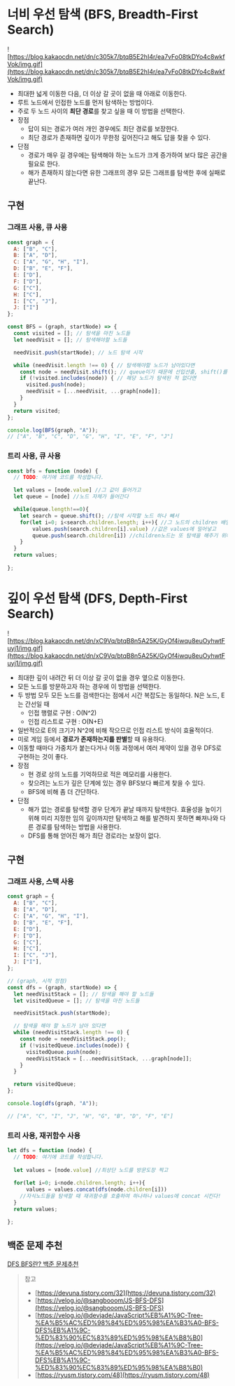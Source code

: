 # 너비 우선 탐색 (BFS, Breadth-First Search)

![https://blog.kakaocdn.net/dn/c305k7/btqB5E2hI4r/ea7vFo08tkDYo4c8wkfVok/img.gif](https://blog.kakaocdn.net/dn/c305k7/btqB5E2hI4r/ea7vFo08tkDYo4c8wkfVok/img.gif)

- 최대한 넓게 이동한 다음, 더 이상 갈 곳이 없을 때 아래로 이동한다.
- 루트 노드에서 인접한 노드를 먼저 탐색하는 방법이다.
- 주로 두 노드 사이의 **최단 경로**를 찾고 싶을 때 이 방법을 선택한다.
- 장점
    - 답이 되는 경로가 여러 개인 경우에도 최단 경로를 보장한다.
    - 최단 경로가 존재하면 깊이가 무한정 깊어진다고 해도 답을 찾을 수 있다.
- 단점
    - 경로가 매우 길 경우에는 탐색해야 하는 노드가 크게 증가하여 보다 많은 공간을 필요로 한다.
    - 해가 존재하지 않는다면 유한 그래프의 경우 모든 그래프를 탐색한 후에 실패로 끝난다.

## 구현

### 그래프 사용, 큐 사용

```jsx
const graph = {
  A: ["B", "C"],
  B: ["A", "D"],
  C: ["A", "G", "H", "I"],
  D: ["B", "E", "F"],
  E: ["D"],
  F: ["D"],
  G: ["C"],
  H: ["C"],
  I: ["C", "J"],
  J: ["I"]
};

const BFS = (graph, startNode) => {
  const visited = []; // 탐색을 마친 노드들
  let needVisit = []; // 탐색해야할 노드들

  needVisit.push(startNode); // 노드 탐색 시작

  while (needVisit.length !== 0) { // 탐색해야할 노드가 남아있다면
    const node = needVisit.shift(); // queue이기 때문에 선입선출, shift()를 사용한다.
    if (!visited.includes(node)) { // 해당 노드가 탐색된 적 없다면
      visited.push(node); 
      needVisit = [...needVisit, ...graph[node]];
    }
  }
  return visited;
};

console.log(BFS(graph, "A"));
// ["A", "B", "C", "D", "G", "H", "I", "E", "F", "J"]
```

### 트리 사용, 큐 사용

```jsx
const bfs = function (node) {
  // TODO: 여기에 코드를 작성합니다.

  let values = [node.value] //그 값이 들어가고
  let queue = [node] //노드 자체가 들어간다

  while(queue.length!==0){
    let search = queue.shift(); //탐색 시작할 노드 하나 빼서
    for(let i=0; i<search.children.length; i++){ //그 노드의 children 배열을 순회
        values.push(search.children[i].value) //값은 values에 밀어넣고
        queue.push(search.children[i]) //children노드는 또 탐색을 해주기 위해 queue에 넣어준다
    }
  }
  return values;
   
};
```

# 깊이 우선 탐색 (DFS, Depth-First Search)

![https://blog.kakaocdn.net/dn/xC9Vq/btqB8n5A25K/GyOf4iwqu8euOyhwtFuyj1/img.gif](https://blog.kakaocdn.net/dn/xC9Vq/btqB8n5A25K/GyOf4iwqu8euOyhwtFuyj1/img.gif)

- 최대한 깊이 내려간 뒤 더 이상 갈 곳이 없을 경우 옆으로 이동한다.
- 모든 노드를 방문하고자 하는 경우에 이 방법을 선택한다.
- 두 방법 모두 모든 노드를 검색한다는 점에서 시간 복잡도는 동일하다.
  N은 노드, E는 간선일 때
    - 인접 행렬로 구현 : O(N^2)
    - 인접 리스트로 구현 : O(N+E)
- 일반적으로 E의 크기가 N^2에 비해 작으므로 인접 리스트 방식이 효율적이다.
- 미로 게임 등에서 **경로가 존재하는지를 판별**할 때 유용하다.
- 이동할 때마다 가중치가 붙는다거나 이동 과정에서 여러 제약이 있을 경우 DFS로 구현하는 것이 좋다.
- 장점
    - 현 경로 상의 노드를 기억하므로 적은 메모리를 사용한다.
    - 찾으려는 노드가 깊은 단계에 있는 경우 BFS보다 빠르게 찾을 수 있다.
    - BFS에 비해 좀 더 간단하다.
- 단점
    - 해가 없는 경로를 탐색할 경우 단계가 끝날 때까지 탐색한다. 효율성을 높이기 위해 미리 지정한 임의 깊이까지만 탐색하고 해를 발견하지 못하면 빠져나와 다른 경로를 탐색하는 방법을 사용한다.
    - DFS를 통해 얻어진 해가 최단 경로라는 보장이 없다.

## 구현

### 그래프 사용, 스택 사용

```jsx
const graph = {
  A: ["B", "C"],
  B: ["A", "D"],
  C: ["A", "G", "H", "I"],
  D: ["B", "E", "F"],
  E: ["D"],
  F: ["D"],
  G: ["C"],
  H: ["C"],
  I: ["C", "J"],
  J: ["I"],
};

// (graph, 시작 정점)
const dfs = (graph, startNode) => {
  let needVisitStack = []; // 탐색을 해야 할 노드들
  let visitedQueue = []; // 탐색을 마친 노드들

  needVisitStack.push(startNode);

  // 탐색을 해야 할 노드가 남아 있다면
  while (needVisitStack.length !== 0) {
    const node = needVisitStack.pop();
    if (!visitedQueue.includes(node)) {
      visitedQueue.push(node);
      needVisitStack = [...needVisitStack, ...graph[node]];
    }
  }

  return visitedQueue;
};

console.log(dfs(graph, "A"));

// ["A", "C", "I", "J", "H", "G", "B", "D", "F", "E"]
```

### 트리 사용, 재귀함수 사용

```jsx
let dfs = function (node) {
  // TODO: 여기에 코드를 작성합니다.
  
  let values = [node.value] //최상단 노드를 방문도장 찍고
  
  for(let i=0; i<node.children.length; i++){
      values = values.concat(dfs(node.children[i])) 
    //자식노드들을 탐색할 때 재귀함수를 호출하여 하나하나 values에 concat 시킨다!
  }
  return values;

};
```

## 백준 문제 추천

[DFS BFS란? 백준 문제추천](https://covenant.tistory.com/132)

> 참고
>
> - [https://devuna.tistory.com/32](https://devuna.tistory.com/32)
> - [https://velog.io/@sangbooom/JS-BFS-DFS](https://velog.io/@sangbooom/JS-BFS-DFS)
> - [https://velog.io/@devjade/JavaScript%EB%A1%9C-Tree-%EA%B5%AC%ED%98%84%ED%95%98%EA%B3%A0-BFS-DFS%EB%A1%9C-%ED%83%90%EC%83%89%ED%95%98%EA%B8%B0](https://velog.io/@devjade/JavaScript%EB%A1%9C-Tree-%EA%B5%AC%ED%98%84%ED%95%98%EA%B3%A0-BFS-DFS%EB%A1%9C-%ED%83%90%EC%83%89%ED%95%98%EA%B8%B0)
> - [https://ryusm.tistory.com/48](https://ryusm.tistory.com/48)
